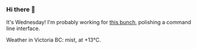 ### Hi there :wave:

It's Wednesday! I'm probably working for [this bunch](https://github.com/kohofinancial), polishing a command line interface.

Weather in Victoria BC: mist, at +13°C.
